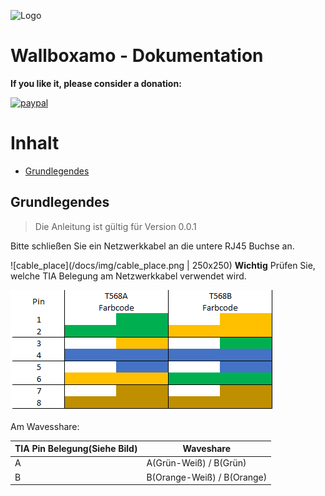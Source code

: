 ![Logo](img/iceroad.png)

# Wallboxamo - Dokumentation

**If you like it, please consider a donation:**

[![paypal](https://www.paypalobjects.com/en_US/i/btn/btn_donateCC_LG.gif)](https://www.paypal.com/cgi-bin/webscr?cmd=_s-xclick&hosted_button_id=UYB92ZVNEFNF6&source=url)

# Inhalt

- [Grundlegendes](#grundlegendes)

## Grundlegendes

> Die Anleitung ist gültig für Version 0.0.1

Bitte schließen Sie ein Netzwerkkabel an die untere RJ45 Buchse an.

![cable_place](/docs/img/cable_place.png | 250x250)
**Wichtig** Prüfen Sie, welche TIA Belegung am Netzwerkkabel verwendet wird.

![tia](/docs/img/Netzwerk%20TIA%20Belegung.png)

Am Wavesshare:

<table>
  <thead>
    <tr>
      <th>TIA Pin Belegung(Siehe Bild)</th>
      <th>Waveshare</th>
    </tr>
  </thead>
  <tbody>
    <tr>
      <td>A</td>
      <td>A(Grün-Weiß) / B(Grün)</td>
    </tr>
    <tr>
      <td>B</td>
      <td>B(Orange-Weiß) / B(Orange)</td>
    </tr>
  </tbody>
</table>
